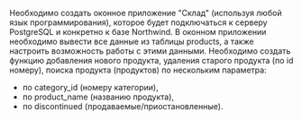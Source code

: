 Необходимо создать оконное приложение "Склад" (используя любой язык программирования), которое будет подключаться к серверу PostgreSQL и конкретно к базе Northwind. В оконном приложении необходимо вывести все данные из таблицы products, а также настроить возможность работы с этими данными.
Необходимо создать функцию добавления нового продукта, удаления старого продукта (по id номеру), поиска продукта (продуктов) по нескольким параметра:

* по category_id (номеру категории),
* по product_name (названию продукта),
* по discontinued (продаваемые/приостановленные).
